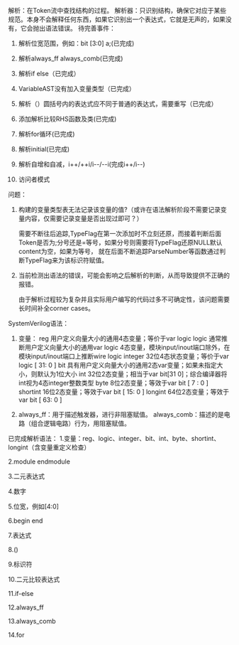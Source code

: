 解析：在Token流中查找结构的过程。
解析器：只识别结构，确保它对应于某些规范。本身不会解释任何东西，如果它识别出一个表达式，它就是无声的，如果没有，它会抛出语法错误。
待完善事件：
1. 解析位宽范围，例如：bit [3:0] a;(已完成)
2. 解析always_ff always_comb(已完成)
3. 解析if else（已完成）
4. VariableAST没有加入变量类型（已完成）
5. 解析（）圆括号内的表达式应不同于普通的表达式，需要重写（已完成）
6. 添加解析比较RHS函数及类(已完成)
7. 解析for循环(已完成)

8. 解析initial(已完成)
9. 解析自增和自减，i++/++i/i--/--i(完成i++/i--)
10. 访问者模式

问题：

1. 构建的变量类型表无法记录该变量的值?（或许在语法解析阶段不需要记录变量内容，仅需要记录变量是否出现过即可？）

	需要不断往后追踪,TypeFlag在第一次添加时不立刻还原，而接着判断后面Token是否为;分号还是=等号，如果分号则需要将TypeFlag还原NULL默认content为空，如果为等号，
	就在后面不断追踪ParseNumber等函数通过判断TypeFlag来为该标识符赋值。

2. 当前检测出语法的错误，可能会影响之后解析的判断，从而导致提供不正确的报错。

	由于解析过程较为复杂并且实际用户编写的代码过多不可确定性，该问题需要长时间补全corner cases。

SystemVerilog语法：

1. 变量：
reg	用户定义向量大小的通用4态变量；等价于var logic
logic	通常推断用户定义向量大小的通用var logic 4态变量，模块input/inout端口除外，在模块input/inout端口上推断wire logic
integer	32位4态状态变量；等价于var logic [ 31: 0 ]
bit	具有用户定义向量大小的通用2态var变量；如果未指定大小，则默认为1位大小
int	32位2态变量；相当于var bit[31 0]；综合编译器将int视为4态integer整数类型
byte	8位2态变量；等效于var bit [ 7 : 0 ]
shortint	16位2态变量；等效于var bit [ 15: 0 ]
longint	64位2态变量；等效于var bit [ 63: 0 ]

2. always_ff：用于描述触发器，进行非阻塞赋值。 always_comb：描述的是电路（组合逻辑电路）行为，用阻塞赋值。

已完成解析语法：
1.变量：reg、logic、integer、bit、int、byte、shortint、longint（含变量重定义检查）

2.module endmodule

3.二元表达式

4.数字

5.位宽，例如[4:0]

6.begin end

7.表达式

8.()

9.标识符

10.二元比较表达式

11.if-else

12.always_ff

13.always_comb

14.for
